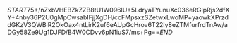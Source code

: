 $START$75+/nZxbVHEBZkZZB8tU1W096lU+5LdryaTYunuXc036eRGIpRjs2dfXY+4nby36P2U0gMpCwsabIFjjXgDH/ccFMpsxzSZetwxLwoMP+yaowkXPrzddGKzV3QWBiR2OkOax4ntLirK2uf6eAUpGcHrov6T22Iy8eZTMfurfrdTnAw/aDGy58Ze9Ug1DJFD/B4W0CDvv6pN1iuS7/ms+Pg==$END$